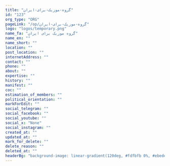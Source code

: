```yaml
---
title: "گروه-موزیک-برای-ایران"
id: "123"
org_type: "ORG"
pageLink: "/op/گروه-موزیک-برای-ایران"
logo: "logos/temporary.png"
name_fa: "گروه موزیک برای ایران"
name_en: ""
name_short: ""
location: ""
post_location: ""
internetAddress: ""
contact: ""
phone: ""
about: ""
expertise: ""
history: ""
manifest: ""
coc: ""
estimation_of_members: ""
political_orientation: ""
markForEdit: ""
social_telegram: ""
social_facebook: ""
social_youtube: ""
social_x: "None"
social_instagram: ""
created_at: ""
updated_at: ""
mark_for_delete: ""
delete_reason: ""
deleted_at: ""
headerBg: "background-image: linear-gradient(120deg, #fdfbfb 0%, #ebedee 100%);"
---
```


